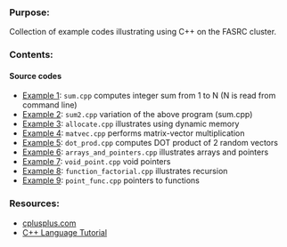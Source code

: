 ###  Purpose:

Collection of example codes illustrating using C++ on the FASRC cluster.

### Contents:

#### Source codes

* [Example 1](Example1): <code>sum.cpp</code> computes integer sum from 1 to N (N is read from command line)
* [Example 2](Example2): <code>sum2.cpp</code> variation of the above program (sum.cpp)
* [Example 3](Example3): <code>allocate.cpp</code> illustrates using dynamic memory
* [Example 4](Example4): <code>matvec.cpp</code> performs matrix-vector multiplication
* [Example 5](Example5): <code>dot_prod.cpp</code> computes DOT product of 2 random vectors
* [Example 6](Example6): <code>arrays\_and\_pointers.cpp</code> illustrates arrays and pointers
* [Example 7](Example7): <code>void_point.cpp</code> void pointers
* [Example 8](Example8): <code>function_factorial.cpp</code> illustrates recursion
* [Example 9](Example9): <code>point_func.cpp</code> pointers to functions

### Resources:

* [cplusplus.com](http://www.cplusplus.com)
* [C++ Language Tutorial](http://www.cplusplus.com/doc/tutorial)
